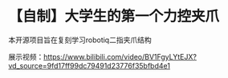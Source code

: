 # 【自制】大学生的第一个力控夹爪
本开源项目旨在复刻学习robotiq二指夹爪结构

展示视频：https://www.bilibili.com/video/BV1FgyLYtEJX?vd_source=9fd17ff99dc79491d23776f35bfbd4e1
